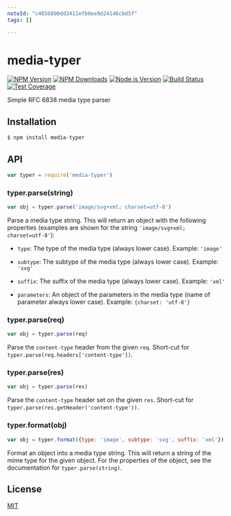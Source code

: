 ```yaml
---
noteId: "c4856890dd3411efb0ee9d24146cbd5f"
tags: []

---
```


# media-typer

[![NPM Version][npm-image]][npm-url]
[![NPM Downloads][downloads-image]][downloads-url]
[![Node.js Version][node-version-image]][node-version-url]
[![Build Status][travis-image]][travis-url]
[![Test Coverage][coveralls-image]][coveralls-url]

Simple RFC 6838 media type parser

## Installation

```sh
$ npm install media-typer
```

## API

```js
var typer = require('media-typer')
```

### typer.parse(string)

```js
var obj = typer.parse('image/svg+xml; charset=utf-8')
```

Parse a media type string. This will return an object with the following
properties (examples are shown for the string `'image/svg+xml; charset=utf-8'`):

 - `type`: The type of the media type (always lower case). Example: `'image'`

 - `subtype`: The subtype of the media type (always lower case). Example: `'svg'`

 - `suffix`: The suffix of the media type (always lower case). Example: `'xml'`

 - `parameters`: An object of the parameters in the media type (name of parameter always lower case). Example: `{charset: 'utf-8'}`

### typer.parse(req)

```js
var obj = typer.parse(req)
```

Parse the `content-type` header from the given `req`. Short-cut for
`typer.parse(req.headers['content-type'])`.

### typer.parse(res)

```js
var obj = typer.parse(res)
```

Parse the `content-type` header set on the given `res`. Short-cut for
`typer.parse(res.getHeader('content-type'))`.

### typer.format(obj)

```js
var obj = typer.format({type: 'image', subtype: 'svg', suffix: 'xml'})
```

Format an object into a media type string. This will return a string of the
mime type for the given object. For the properties of the object, see the
documentation for `typer.parse(string)`.

## License

[MIT](LICENSE)

[npm-image]: https://img.shields.io/npm/v/media-typer.svg?style=flat
[npm-url]: https://npmjs.org/package/media-typer
[node-version-image]: https://img.shields.io/badge/node.js-%3E%3D_0.6-brightgreen.svg?style=flat
[node-version-url]: http://nodejs.org/download/
[travis-image]: https://img.shields.io/travis/jshttp/media-typer.svg?style=flat
[travis-url]: https://travis-ci.org/jshttp/media-typer
[coveralls-image]: https://img.shields.io/coveralls/jshttp/media-typer.svg?style=flat
[coveralls-url]: https://coveralls.io/r/jshttp/media-typer
[downloads-image]: https://img.shields.io/npm/dm/media-typer.svg?style=flat
[downloads-url]: https://npmjs.org/package/media-typer
